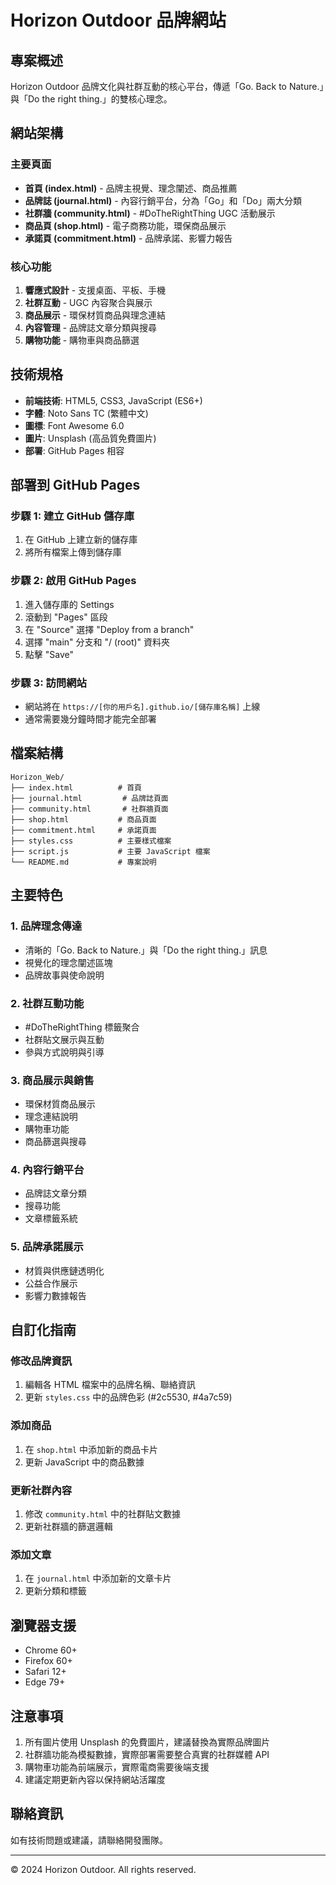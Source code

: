 # Horizon Outdoor 品牌網站

## 專案概述

Horizon Outdoor 品牌文化與社群互動的核心平台，傳遞「Go. Back to Nature.」與「Do the right thing.」的雙核心理念。

## 網站架構

### 主要頁面
- **首頁 (index.html)** - 品牌主視覺、理念闡述、商品推薦
- **品牌誌 (journal.html)** - 內容行銷平台，分為「Go」和「Do」兩大分類
- **社群牆 (community.html)** - #DoTheRightThing UGC 活動展示
- **商品頁 (shop.html)** - 電子商務功能，環保商品展示
- **承諾頁 (commitment.html)** - 品牌承諾、影響力報告

### 核心功能
1. **響應式設計** - 支援桌面、平板、手機
2. **社群互動** - UGC 內容聚合與展示
3. **商品展示** - 環保材質商品與理念連結
4. **內容管理** - 品牌誌文章分類與搜尋
5. **購物功能** - 購物車與商品篩選

## 技術規格

- **前端技術**: HTML5, CSS3, JavaScript (ES6+)
- **字體**: Noto Sans TC (繁體中文)
- **圖標**: Font Awesome 6.0
- **圖片**: Unsplash (高品質免費圖片)
- **部署**: GitHub Pages 相容

## 部署到 GitHub Pages

### 步驟 1: 建立 GitHub 儲存庫
1. 在 GitHub 上建立新的儲存庫
2. 將所有檔案上傳到儲存庫

### 步驟 2: 啟用 GitHub Pages
1. 進入儲存庫的 Settings
2. 滾動到 "Pages" 區段
3. 在 "Source" 選擇 "Deploy from a branch"
4. 選擇 "main" 分支和 "/ (root)" 資料夾
5. 點擊 "Save"

### 步驟 3: 訪問網站
- 網站將在 `https://[你的用戶名].github.io/[儲存庫名稱]` 上線
- 通常需要幾分鐘時間才能完全部署

## 檔案結構

```
Horizon_Web/
├── index.html          # 首頁
├── journal.html         # 品牌誌頁面
├── community.html       # 社群牆頁面
├── shop.html           # 商品頁面
├── commitment.html     # 承諾頁面
├── styles.css          # 主要樣式檔案
├── script.js           # 主要 JavaScript 檔案
└── README.md           # 專案說明
```

## 主要特色

### 1. 品牌理念傳達
- 清晰的「Go. Back to Nature.」與「Do the right thing.」訊息
- 視覺化的理念闡述區塊
- 品牌故事與使命說明

### 2. 社群互動功能
- #DoTheRightThing 標籤聚合
- 社群貼文展示與互動
- 參與方式說明與引導

### 3. 商品展示與銷售
- 環保材質商品展示
- 理念連結說明
- 購物車功能
- 商品篩選與搜尋

### 4. 內容行銷平台
- 品牌誌文章分類
- 搜尋功能
- 文章標籤系統

### 5. 品牌承諾展示
- 材質與供應鏈透明化
- 公益合作展示
- 影響力數據報告

## 自訂化指南

### 修改品牌資訊
1. 編輯各 HTML 檔案中的品牌名稱、聯絡資訊
2. 更新 `styles.css` 中的品牌色彩 (#2c5530, #4a7c59)

### 添加商品
1. 在 `shop.html` 中添加新的商品卡片
2. 更新 JavaScript 中的商品數據

### 更新社群內容
1. 修改 `community.html` 中的社群貼文數據
2. 更新社群牆的篩選邏輯

### 添加文章
1. 在 `journal.html` 中添加新的文章卡片
2. 更新分類和標籤

## 瀏覽器支援

- Chrome 60+
- Firefox 60+
- Safari 12+
- Edge 79+

## 注意事項

1. 所有圖片使用 Unsplash 的免費圖片，建議替換為實際品牌圖片
2. 社群牆功能為模擬數據，實際部署需要整合真實的社群媒體 API
3. 購物車功能為前端展示，實際電商需要後端支援
4. 建議定期更新內容以保持網站活躍度

## 聯絡資訊

如有技術問題或建議，請聯絡開發團隊。

---

© 2024 Horizon Outdoor. All rights reserved.
